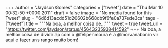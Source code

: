 
+++
author = "Jaydson Gomes"
categories = ["tweet"]
date = "Thu Mar 10 00:32:50 +0000 2011"
draft = false
image = "No media found for this Tweet"
slug = "6d6d13acdd51d20602b668db9f6fe0a737ede3ca"
tags = ["tweet"]
title = """Na boa, a melhor coisa de..."""
tweet = true
tweet_url = "https://twitter.com/jaydson/status/45643235938414592"
+++
Na boa, a melhor coisa de dividir ap com o @felipenmoura é a @morvanabonin vir aqui e fazer uns rango muito bom!
